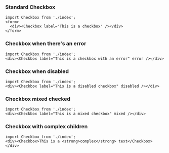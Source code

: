 ### Standard Checkbox

```
import Checkbox from './index';
<form>
  <div><Checkbox label="This is a checkbox" /></div>
</form>
```

### Checkbox when there's an error

```
import Checkbox from './index';
<div><Checkbox label="This is a checkbox with an error" error /></div>
```

### Checkbox when disabled

```
import Checkbox from './index';
<div><Checkbox label="This is a disabled checkbox" disabled /></div>
```

### Checkbox mixed checked

```
import Checkbox from './index';
<div><Checkbox label="This is a mixed checkbox" mixed /></div>
```

### Checkbox with complex children

```
import Checkbox from './index';
<div><Checkbox>This is a <strong>complex</strong> text</Checkbox></div>
```
